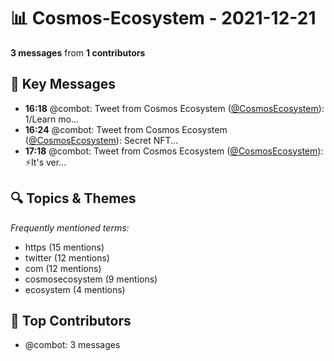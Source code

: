 # 📊 Cosmos-Ecosystem - 2021-12-21
**3 messages** from **1 contributors**

## 💬 Key Messages
- **16:18** @combot: Tweet from Cosmos Ecosystem ([@CosmosEcosystem](https://twitter.com/CosmosEcosystem)):
1/Learn mo...
- **16:24** @combot: Tweet from Cosmos Ecosystem ([@CosmosEcosystem](https://twitter.com/CosmosEcosystem)):
Secret NFT...
- **17:18** @combot: Tweet from Cosmos Ecosystem ([@CosmosEcosystem](https://twitter.com/CosmosEcosystem)):
⚡️It's ver...

## 🔍 Topics & Themes
*Frequently mentioned terms:*
- https (15 mentions)
- twitter (12 mentions)
- com (12 mentions)
- cosmosecosystem (9 mentions)
- ecosystem (4 mentions)

## 👥 Top Contributors
- @combot: 3 messages
